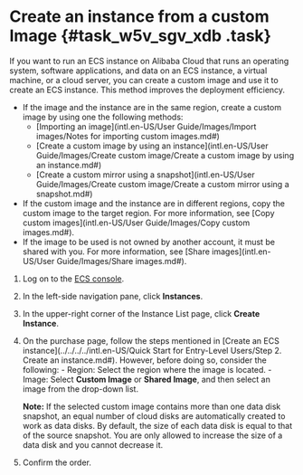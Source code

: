 # Create an instance from a custom Image {#task_w5v_sgv_xdb .task}

If you want to run an ECS instance on Alibaba Cloud that runs an operating system, software applications, and data on an ECS instance, a virtual machine, or a cloud server, you can create a custom image and use it to create an ECS instance. This method improves the deployment efficiency.

-   If the image and the instance are in the same region, create a custom image by using one the following methods:
    -   [Importing an image](intl.en-US/User Guide/Images/Import images/Notes for importing custom images.md#)
    -   [Create a custom image by using an instance](intl.en-US/User Guide/Images/Create custom image/Create a custom image by using an instance.md#)
    -   [Create a custom mirror using a snapshot](intl.en-US/User Guide/Images/Create custom image/Create a custom mirror using a snapshot.md#)
-   If the custom image and the instance are in different regions, copy the custom image to the target region. For more information, see [Copy custom images](intl.en-US/User Guide/Images/Copy custom images.md#).
-   If the image to be used is not owned by another account, it must be shared with you. For more information, see [Share images](intl.en-US/User Guide/Images/Share images.md#).

1.   Log on to the [ECS console](https://ecs.console.aliyun.com/#/home). 
2.   In the left-side navigation pane, click **Instances**. 
3.   In the upper-right corner of the Instance List page, click **Create Instance**. 
4.   On the purchase page, follow the steps mentioned in [Create an ECS instance](../../../../intl.en-US/Quick Start for Entry-Level Users/Step 2. Create an instance.md#). However, before doing so, consider the following: 
    -   Region: Select the region where the image is located.
    -   Image: Select **Custom Image** or **Shared Image**, and then select an image from the drop-down list.

        **Note:** If the selected custom image contains more than one data disk snapshot, an equal number of cloud disks are automatically created to work as data disks. By default, the size of each data disk is equal to that of the source snapshot. You are only allowed to increase the size of a data disk and you cannot decrease it.

5.   Confirm the order. 

